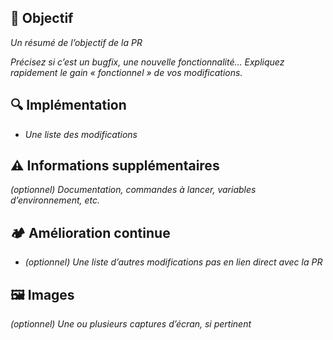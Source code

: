 ## 🎯 Objectif

_Un résumé de l’objectif de la PR_

_Précisez si c’est un bugfix, une nouvelle fonctionnalité… Expliquez rapidement le gain « fonctionnel » de vos modifications._

## 🔍 Implémentation

- _Une liste des modifications_

## ⚠️ Informations supplémentaires

_(optionnel) Documentation, commandes à lancer, variables d’environnement, etc._

## 🏕 Amélioration continue

- _(optionnel) Une liste d’autres modifications pas en lien direct avec la PR_

## 🖼️ Images

_(optionnel) Une ou plusieurs captures d’écran, si pertinent_